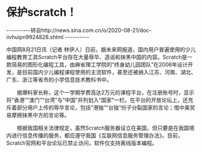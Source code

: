 # 保护scratch！

----------转自http://news.sina.com.cn/o/2020-08-21/doc-iivhuipn9924828.shtml ----------

中国网8月21日讯（记者 林伊人）日前，据未来网报道，国内用户普遍使用的少儿编程教育工具Scratch平台存在大量辱华、造谣和抹黑中国的内容。Scratch是一款简易的图形化编程工具，由麻省理工学院的“终身幼儿园团队”在2006年设计开发，是目前国内少儿编程课程使用的主流软件，甚至还被纳入江苏、河南、湖北、广东、浙江等省市的小学信息技术教科书中。

　　据爆料家长称，这个一学期学费高达2万元的课程平台，在注册账号时，显示将“香港”“澳门”“台湾”与“中国”并列划入“国家”一栏。在平台的开放论坛上，还充斥着部分用户上传的辱华言论，包括“港独”“台独”份子分裂国家的言论；借中美贸易摩擦抹黑中方的言论等。

　　根据我国相关法律规定，虽然Scratch服务器设立在美国，但只要是在我国境内进行信息传播的服务，都应遵守我国《互联网信息服务管理办法》。目前，Scratch官网和平台论坛已禁止访问，软件仅支持离线版本编程。
